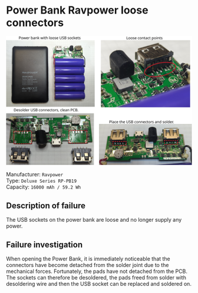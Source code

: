 # Power Bank Ravpower loose connectors

![](figures/overview.png)

Manufacturer: `Ravpower`      
Type: `Deluxe Series RP-PB19`     
Capacity: `16000 mAh / 59.2 Wh`

## Description of failure
The USB sockets on the power bank are loose and no longer supply any power.

## Failure investigation
When opening the Power Bank, it is immediately noticeable that the connectors have become detached from the solder joint due to the mechanical forces. 
Fortunately, the pads have not detached from the PCB. 
The sockets can therefore be desoldered, the pads freed from solder with desoldering wire and then the USB socket can be replaced and soldered on.